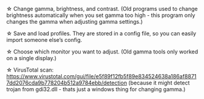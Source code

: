 ☆ Change gamma, brightness, and contrast. (Old programs used to change brightness automatically when you set gamma too high - this program only changes the gamma when adjusting gamma settings.)

☆ Save and load profiles. They are stored in a config file, so you can easily import someone else’s config.

☆ Choose which monitor you want to adjust. (Old gamma tools only worked on a single display.)

☆ VirusTotal scan: https://www.virustotal.com/gui/file/e5f89f12fb5f89e834524638a186af88717dd2076cda9b778204b512a9784ebb/detection (because it might detect trojan from gdi32.dll - thats just a windows thing for changing gamma.)

